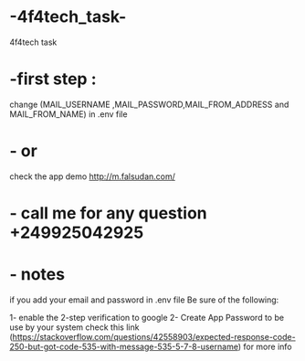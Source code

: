 # -4f4tech_task-
 4f4tech task 


# -first step :
change (MAIL_USERNAME ,MAIL_PASSWORD,MAIL_FROM_ADDRESS and MAIL_FROM_NAME) in .env file 
# - or 
check the app demo http://m.falsudan.com/ 

# - call me for any question +249925042925 




# - notes

if you add your email and password in .env file 
Be sure of the following:

1- enable the 2-step verification to google
2- Create App Password to be use by your system
check this link (https://stackoverflow.com/questions/42558903/expected-response-code-250-but-got-code-535-with-message-535-5-7-8-username) for more info 
